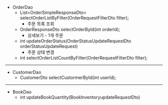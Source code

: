 - OrderDao
	- List\<OrderSimpleResponseDto\> selectOrderListByFilter(OrderRequestFilterDto filter); 
		- 주문 목록 조회
	- OrderResponseDto selectOrderById(int orderId);
		- 상세보기 - 1개 주문
	- int updateOrderStatus(OrderStatusUpdateRequestDto orderStatusUpdateRequest)
		- 주문 상태 변경
	- int selectOrderListCountByFilter(OrderRequestFilterDto filter);
--- 
- CustomerDao
	- CustomerDto selectCustormerById(int userId);
---
- BookDao
	- int updateBookQuantity(BookInventoryupdateRequestDto)